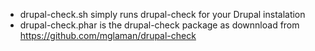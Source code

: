* drupal-check.sh simply runs drupal-check for your Drupal instalation
* drupal-check.phar is the drupal-check package as downnload from https://github.com/mglaman/drupal-check
